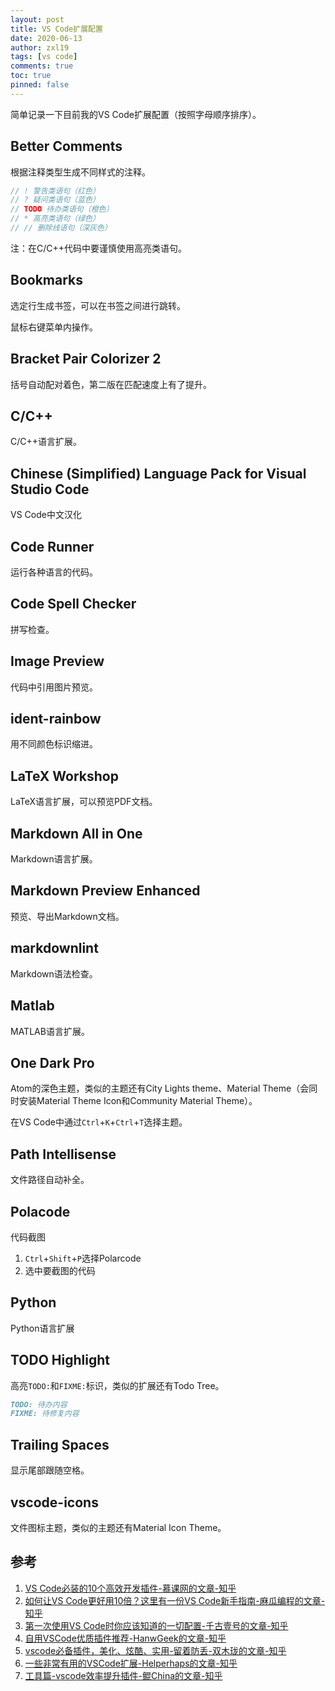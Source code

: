 ```yaml
---
layout: post
title: VS Code扩展配置
date: 2020-06-13
author: zxl19
tags: [vs code]
comments: true
toc: true
pinned: false
---
```


简单记录一下目前我的VS Code扩展配置（按照字母顺序排序）。

<!-- more -->

## Better Comments

根据注释类型生成不同样式的注释。

```C++
// ! 警告类语句（红色）
// ? 疑问类语句（蓝色）
// TODO 待办类语句（橙色）
// * 高亮类语句（绿色）
// // 删除线语句（深灰色）
```

注：在C/C++代码中要谨慎使用高亮类语句。

## Bookmarks

选定行生成书签，可以在书签之间进行跳转。

鼠标右键菜单内操作。

## Bracket Pair Colorizer 2

括号自动配对着色，第二版在匹配速度上有了提升。

## C/C++

C/C++语言扩展。

## Chinese (Simplified) Language Pack for Visual Studio Code

VS Code中文汉化

## Code Runner

运行各种语言的代码。

## Code Spell Checker

拼写检查。

## Image Preview

代码中引用图片预览。

## ident-rainbow

用不同颜色标识缩进。

## LaTeX Workshop

LaTeX语言扩展，可以预览PDF文档。

## Markdown All in One

Markdown语言扩展。

## Markdown Preview Enhanced

预览、导出Markdown文档。

## markdownlint

Markdown语法检查。

## Matlab

MATLAB语言扩展。

## One Dark Pro

Atom的深色主题，类似的主题还有City Lights theme、Material Theme（会同时安装Material Theme Icon和Community Material Theme）。

在VS Code中通过`Ctrl`+`K`+`Ctrl`+`T`选择主题。

## Path Intellisense

文件路径自动补全。

## Polacode

代码截图

1. `Ctrl`+`Shift`+`P`选择Polarcode
2. 选中要截图的代码

## Python

Python语言扩展

## TODO Highlight

高亮`TODO:`和`FIXME:`标识，类似的扩展还有Todo Tree。

```markdown
TODO: 待办内容
FIXME: 待修复内容
```

## Trailing Spaces

显示尾部跟随空格。

## vscode-icons

文件图标主题，类似的主题还有Material Icon Theme。

## 参考

1. [VS Code必装的10个高效开发插件-慕课网的文章-知乎](https://zhuanlan.zhihu.com/p/56719281)
2. [如何让VS Code更好用10倍？这里有一份VS Code新手指南-麻瓜编程的文章-知乎](https://zhuanlan.zhihu.com/p/99462672)
3. [第一次使用VS Code时你应该知道的一切配置-千古壹号的文章-知乎](https://zhuanlan.zhihu.com/p/62913725)
4. [自用VSCode优质插件推荐-HanwGeek的文章-知乎](https://zhuanlan.zhihu.com/p/89693351)
5. [vscode必备插件，美化、炫酷、实用-留着防丢-双木珑的文章-知乎](https://zhuanlan.zhihu.com/p/112016680)
6. [一些非常有用的VSCode扩展-Helperhaps的文章-知乎](https://zhuanlan.zhihu.com/p/29553584)
7. [工具篇-vscode效率提升插件-鲲China的文章-知乎](https://zhuanlan.zhihu.com/p/73452541)